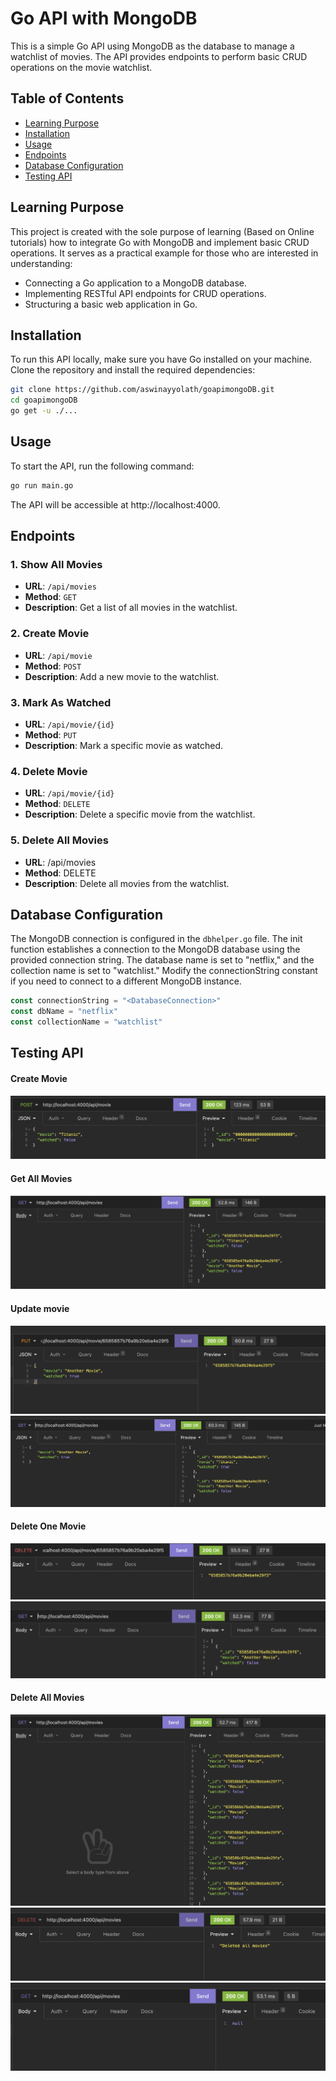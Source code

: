 # Go API with MongoDB

This is a simple Go API using MongoDB as the database to manage a watchlist of movies. The API provides endpoints to perform basic CRUD operations on the movie watchlist.

## Table of Contents

- [Learning Purpose](#learning-purpose)
- [Installation](#installation)
- [Usage](#usage)
- [Endpoints](#endpoints)
- [Database Configuration](#database-configuration)
- [Testing API](#testing-api)

## Learning Purpose

This project is created with the sole purpose of learning (Based on Online tutorials) how to integrate Go with MongoDB and implement basic CRUD operations. It serves as a practical example for those who are interested in understanding:

- Connecting a Go application to a MongoDB database.
- Implementing RESTful API endpoints for CRUD operations.
- Structuring a basic web application in Go.

## Installation

To run this API locally, make sure you have Go installed on your machine. Clone the repository and install the required dependencies:

```bash
git clone https://github.com/aswinayyolath/goapimongoDB.git
cd goapimongoDB
go get -u ./...
```

## Usage

To start the API, run the following command:

```bash
go run main.go
```

The API will be accessible at http://localhost:4000.

## Endpoints

### 1. Show All Movies

- **URL**: `/api/movies`
- **Method**: `GET`
- **Description**: Get a list of all movies in the watchlist.

### 2. Create Movie

- **URL**: `/api/movie`
- **Method**: `POST`
- **Description**: Add a new movie to the watchlist.

### 3. Mark As Watched

- **URL**: `/api/movie/{id}`
- **Method**: `PUT`
- **Description**: Mark a specific movie as watched.

### 4. Delete Movie

- **URL**: `/api/movie/{id}`
- **Method**: `DELETE`
- **Description**: Delete a specific movie from the watchlist.

### 5. Delete All Movies

- **URL**: /api/movies
- **Method**: DELETE
- **Description**: Delete all movies from the watchlist.

## Database Configuration

The MongoDB connection is configured in the `dbhelper.go` file. The init function establishes a connection to the MongoDB database using the provided connection string. The database name is set to "netflix," and the collection name is set to "watchlist." Modify the connectionString constant if you need to connect to a different MongoDB instance.

```go
const connectionString = "<DatabaseConnection>"
const dbName = "netflix"
const collectionName = "watchlist"
```

## Testing API

#### Create Movie

![Post](image/image.png)

#### Get All Movies

![getall](image/image-2.png)

#### Update movie

![put](image/image-3.png)
![updated](image/image-4.png)

#### Delete One Movie

![deleteone](image/image-5.png)
![afterdelete](image/image-6.png)

#### Delete All Movies

![beforedeleteall](image/image-7.png)
![alldeleted](image/image-8.png)
![afterdelete](image/image-9.png)